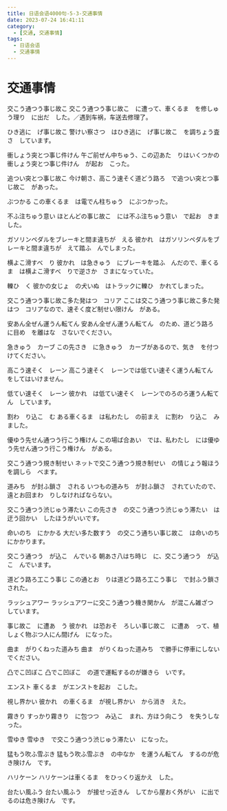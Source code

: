 ```yaml
---
title: 日语会语4000句-5-3-交通事情
date: 2023-07-24 16:41:11
category:
  - [交通, 交通事情]
tags:
  - 日语会语
  - 交通事情 
---
```


# 交通事情

交こう通つう事じ故こ
交こう通つう事じ故こ　に遭って、車くるま　を修しゅう理り　に出だ　した。／遇到车祸，车送去修理了。

ひき逃に　げ事じ故こ
警けい察さつ　はひき逃に　げ事じ故こ　を調ちょう査さ　しています。

衝しょう突とつ事じ件けん
午ご前ぜん中ちゅう、この辺あた　りはいくつかの衝しょう突とつ事じ件けん　が起お　こった。

追つい突とつ事じ故こ
今け朝さ、高こう速そく道どう路ろ　で追つい突とつ事じ故こ　があった。

ぶつかる
この車くるま　は電でん柱ちゅう　にぶつかった。

不ふ注ちゅう意い
ほとんどの事じ故こ　には不ふ注ちゅう意い　で起お　きました。

ガソリンペダルをブレーキと間ま違ちが　える
彼かれ　はガソリンペダルをブレーキと間ま違ちが　えて踏ふ　んでしまった。

横よこ滑すべ　り
彼かれ　は急きゅう　にブレーキを踏ふ　んだので、車くるま　は横よこ滑すべ　りで逆さか　さまになっていた。

轢ひ　く
彼かの女じょ　の犬いぬ　はトラックに轢ひ　かれてしまった。

交こう通つう事じ故こ多た発はつ　コリア
ここは交こう通つう事じ故こ多た発はつ　コリアなので、速そく度ど制せい限けん　がある。

安あん全ぜん運うん転てん
安あん全ぜん運うん転てん　のため、道どう路ろ　に目め　を離はな　さないでください。

急きゅう　カーブ
この先さき　に急きゅう　カーブがあるので、気き　を付つ　けてください。

高こう速そく　レーン
高こう速そく　レーンでは低てい速そく運うん転てん　をしてはいけません。

低てい速そく　レーン
彼かれ　は低てい速そく　レーンでのろのろ運うん転てん　しています。

割わ　り込こ　む
ある車くるま　は私わたし　の前まえ　に割わ　り込こ　みました。

優ゆう先せん通つう行こう権けん
この場ば合あい　では、私わたし　には優ゆう先せん通つう行こう権けん　がある。

交こう通つう規き制せい
ネットで交こう通つう規き制せい　の情じょう報ほう　を調しら　べます。

道みち　が封ふ鎖さ　される
いつもの道みち　が封ふ鎖さ　されていたので、遠とお回まわ　りしなければならない。

交こう通つう渋じゅう滞たい
この先さき　の交こう通つう渋じゅう滞たい　は迂う回かい　したほうがいいです。

命いのち　にかかる
大だい多た数すう　の交こう通ちい事じ故こ　は命いのち　にかかります。

交こう通つう　が込こ　んでいる
朝あさ八はち時じ　に、交こう通つう　が込こ　んでいます。

道どう路ろ工こう事じ
この通とお　りは道どう路ろ工こう事じ　で封ふう鎖さ　された。

ラッシュアワー
ラッシュアワーに交こう通つう機き関かん　が混こん雑ざつ　しています。

事じ故こ　に遭あ　う
彼かれ　は恐おそ　ろしい事じ故こ　に遭あ　って、植しょく物ぶつ人にん間げん　になった。

曲ま　がりくねった道みち
曲ま　がりくねった道みち　で勝手に停車にしないでください。

凸でこ凹ぼこ
凸でこ凹ぼこ　の道で運転するのが嫌きら　いです。

エンスト
車くるま　がエンストを起お　こした。

視し界かい
彼かれ　の車くるま　が視し界かい　から消き　えた。

霧きり
すっかり霧きり　に包つつ　み込こ　まれ、方ほう向こう　を失うしな　った。

雪ゆき
雪ゆき　で交こう通つう渋じゅう滞たい　になった。

猛もう吹ふ雪ぶき
猛もう吹ふ雪ぶき　の中なか　を運うん転てん　するのが危き険けん　です。

ハリケーン
ハリケーンは車くるま　をひっくり返かえ　した。

台たい風ふう
台たい風ふう　が接せっ近きん　してから屋おく外がい　に出で　るのは危き険けん　です。
